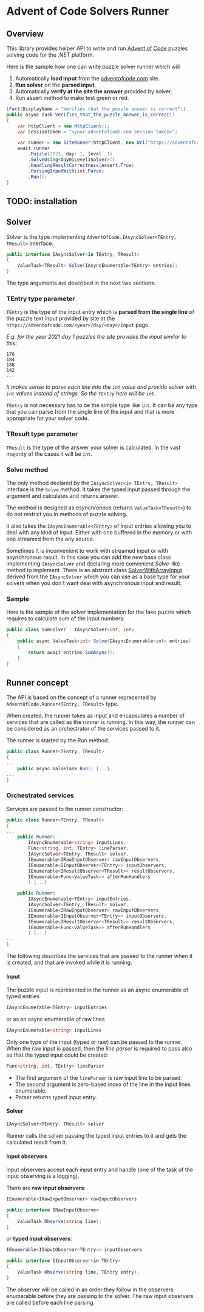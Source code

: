# Advent of Code Solvers Runner

## Overview

This library provides helper API to write and run [Advent of Code](https://adventofcode.com)
puzzles solving code for the .NET platform.

Here is the sample how one can write puzzle solver runner which will 
1. Automatically **load input** from the [adventofcode.com](https://adventofcode.com) site.
2. **Run solver** on the **parsed input**.
3. Automatically **verify at the site the answer** provided by solver.
4. Run assert method to make test green or red.

```c#
[Fact(DisplayName = "Verifies that the puzzle answer is correct")]
public async Task Verifies_that_the_puzzle_answer_is_correct()
{
    var httpClient = new HttpClient();
    var sessionToken = "<your adventofcode.com session token>";

    var runner = new SiteRunner(httpClient, new Uri("https://adventofcode.com"), sessionToken);
    await runner
        .Puzzle(2021, day: 1, level: 1)
        .SolveUsing<Day01Level1Solver>()
        .HandlingResultCorrectness(Assert.True)
        .ParsingInputWith(int.Parse)
        .Run();
}
```

## TODO: installation

## Solver

Solver is the type implementing `AdventOfCode.IAsyncSolver<TEntry, TResult>` interface.

```c#
public interface IAsyncSolver<in TEntry, TResult>
{
    ValueTask<TResult> Solve(IAsyncEnumerable<TEntry> entries);
}
```
The type arguments are described in the next two sections.

### TEntry type parameter

`TEntry` is the type of the input entry which is **parsed from the single line** of the puzzle text input provided by site at the `https://adventofcode.com/<year>/day/<day>/input` page.

*E.g. for the year 2021 day 1 puzzles the site provides the input similar to this:*

```
176
184
188
142
...
```
*It makes sense to parse each line into the `int` value and provide solver with `int` values instead of strings. So the `TEntry` here will be `int`.*

`TEntry` is not necessary has to be the simple type like `int`. It can be any type that you can parse from the single line of the input and that is more appropriate for your solver code.

### TResult type parameter

`TResult` is the type of the answer your solver is calculated. In the vast majority of the cases it will be `int`.

### Solve method

The only method declared by the `IAsyncSolver<in TEntry, TResult>` interface is the `Solve` method. It takes the typed input passed through the argument and calculates and returns answer.

The method is designed as *asynchronous* (returns `ValueTask<TResult>`) to do not restrict you in methods of puzzle solving.

It also takes the `IAsyncEnumerable<TEntry>` of input entries allowing you to deal with any kind of input. Either with one buffered in the memory or with one streamed from the any source. 

Sometimes it is inconvenient to work with streamed input or with asynchronous result. In this case you can add the new base class implementing `IAsyncSolver` and declaring more convenient *Solve*-like method to implement. There is an abstract class [SolverWithArrayInput](https://github.com/vladsm/adventofcode-runner/blob/main/src/Solvers/SolverWithArrayInput.cs) derived from the `IAsyncSolver` which you can use as a base type for your solvers when you don't want deal with asynchronous input and result.

### Sample

Here is the sample of the solver implementation for the fake puzzle which requires to calculate sum of the input numbers:

```c#
public class SumSolver : IAsyncSolver<int, int>
{
    public async ValueTask<int> Solve(IAsyncEnumerable<int> entries)
    {
        return await entries.SumAsync();
    }
}
```

## Runner concept

The API is based on the concept of a runner represented by `AdventOfCode.Runner<TEntry, TResult>` type.

When created, the runner takes as input and encapsulates a number of services that are called as the runner is running. In this way, the runner can be considered as an orchestrator of the services passed to it.

The runner is started by the Run method:

```c#
public class Runner<TEntry, TResult>
{
...
    public async ValueTask Run() {...}
...
}
```

### Orchestrated services

Services are passed to the runner constructor:

```c#
public class Runner<TEntry, TResult>
{
...
    public Runner(
        IAsyncEnumerable<string> inputLines,
        Func<string, int, TEntry> lineParser,
        IAsyncSolver<TEntry, TResult> solver,
        IEnumerable<IRawInputObserver> rawInputObservers,
        IEnumerable<IInputObserver<TEntry>> inputObservers,
        IEnumerable<IResultObserver<TResult>> resultObservers,
        IEnumerable<Func<ValueTask>> afterRunHandlers
        ) {...}

    public Runner(
        IAsyncEnumerable<TEntry> inputEntries,
        IAsyncSolver<TEntry, TResult> solver,
        IEnumerable<IRawInputObserver> rawInputObservers,
        IEnumerable<IInputObserver<TEntry>> inputObservers,
        IEnumerable<IResultObserver<TResult>> resultObservers,
        IEnumerable<Func<ValueTask>> afterRunHandlers
        ) {...}
...
}
```

The following describes the services that are passed to the runner when it is created, and that are invoked while it is running.

#### Input

The puzzle input is represented in the runner as an async enumerable of typed entries

```c#
IAsyncEnumerable<TEntry> inputEntries
```

or as an async enumerable of raw lines

```c#
IAsyncEnumerable<string> inputLines
```

Only one type of the input (typed or raw) can be passed to the runner. When the raw input is passed, then the *line parser* is required to pass also so that the typed input could be created:

```c#
Func<string, int, TEntry> lineParser
```

- The first argument of the `lineParser` is raw input line to be parsed.
- The second argument is zero-based index of the line in the input lines enumerable.
- Parser returns typed input entry.

#### Solver

```c#
IAsyncSolver<TEntry, TResult> solver
```

Runner calls the solver passing the typed input entries to it and gets the calculated result from it.

#### Input observers

Input observers accept each input entry and handle (one of the task of the input observing is a logging).

There are **raw input observers**:

```c#
IEnumerable<IRawInputObserver> rawInputObservers

public interface IRawInputObserver
{
	ValueTask Observe(string line);
}
```

or **typed input observers**:

```c#
IEnumerable<IInputObserver<TEntry>> inputObservers

public interface IInputObserver<in TEntry>
{
	ValueTask Observe(string line, TEntry entry);
}
```

The observer will be called in an order they follow in the observers enumerable before they are passing to the solver. The raw input observers are called before each line parsing. 
